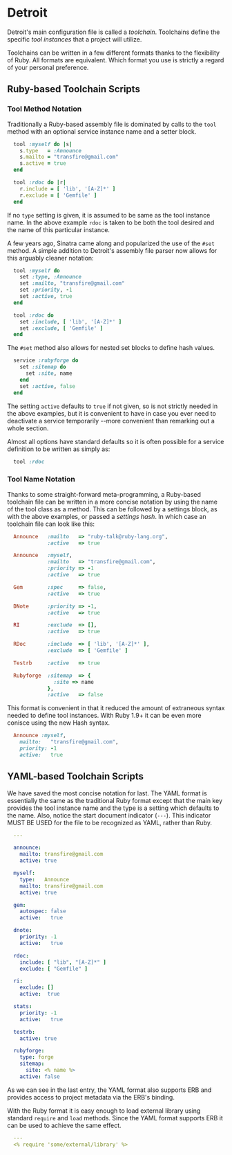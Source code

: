 # Detroit

Detroit's main configuration file is called a *toolchain*. Toolchains define the 
specific *tool instances* that a project will utilize. 

Toolchains can be written in a few different formats thanks to the flexibility
of Ruby. All formats are equivalent. Which format you use is strictly a regard
of your personal preference.

## Ruby-based Toolchain Scripts

### Tool Method Notation

Traditionally a Ruby-based assembly file is dominated by calls to the `tool`
method with an optional service instance name and a setter block.

```ruby
  tool :myself do |s|
    s.type   = :Announce
    s.mailto = "transfire@gmail.com"
    s.active = true
  end

  tool :rdoc do |r|
    r.include = [ 'lib', '[A-Z]*' ]
    r.exclude = [ 'Gemfile' ]
  end
```

If no `type` setting is given, it is assumed to be same as the tool instance name.
In the above example `rdoc` is taken to be both the tool desired and the name of
this particular instance.

A few years ago, Sinatra came along and popularized the use of the `#set` method.
A simple addition to Detroit's assembly file parser now allows for this arguably 
cleaner notation:

```ruby
  tool :myself do
    set :type, :Announce
    set :mailto, "transfire@gmail.com"
    set :priority, -1
    set :active, true
  end

  tool :rdoc do
    set :include, [ 'lib', '[A-Z]*' ]
    set :exclude, [ 'Gemfile' ]
  end
```

The `#set` method also allows for nested set blocks to define hash values.

```ruby
  service :rubyforge do
    set :sitemap do
      set :site, name
    end
    set :active, false
  end
```

The setting `active` defaults to `true` if not given, so is not strictly
needed in the above examples, but it is convenient to have in case you
ever need to deactivate a service temporarily --more convenient than
remarking out a whole section. 

Almost all options have standard defaults so it is often possible for a service
definition to be written as simply as:

```ruby
  tool :rdoc
```

### Tool Name Notation

Thanks to some straight-forward meta-programming, a Ruby-based toolchain file can
be written in a more concise notation by using the name of the tool class as a
method. This can be followed by a settings block, as with the above examples,
or passed a *settings hash*. In which case an toolchain file can look like this:

```ruby
  Announce   :mailto   => "ruby-talk@ruby-lang.org",
             :active   => true

  Announce   :myself,
             :mailto   => "transfire@gmail.com",
             :priority => -1
             :active   => true

  Gem        :spec     => false,
             :active   => true

  DNote      :priority => -1,
             :active   => true

  RI         :exclude  => [],
             :active   => true

  RDoc       :include  => [ 'lib', '[A-Z]*' ],
             :exclude  => [ 'Gemfile' ]

  Testrb     :active   => true

  Rubyforge  :sitemap  => {
               :site => name
             },
             :active   => false
```

This format is convenient in that it reduced the amount of extraneous syntax
needed to define tool instances. With Ruby 1.9+ it can be even more conisce
using the new Hash syntax.

```ruby
  Announce :myself,
    mailto:   "transfire@gmail.com",
    priority: -1
    active:   true
```


## YAML-based Toolchain Scripts

We have saved the most concise notation for last. The YAML format is
essentially the same as the traditional Ruby format except that the
main key provides the tool instance name and the type is a setting
which defaults to the name. Also, notice the start document indicator
(`---`). This indicator MUST BE USED for the file to be recognized
as YAML, rather than Ruby.

```yaml
  ---

  announce:
    mailto: transfire@gmail.com
    active: true

  myself:
    type:   Announce
    mailto: transfire@gmail.com
    active: true

  gem:
    autospec: false
    active:   true

  dnote:
    priority: -1
    active:   true

  rdoc:
    include: [ "lib", "[A-Z]*" ]
    exclude: [ "Gemfile" ]

  ri:
    exclude: []
    active:  true

  stats:
    priority: -1
    active:   true

  testrb:
    active: true

  rubyforge:
    type: forge
    sitemap:
      site: <% name %>
    active: false
```

As we can see in the last entry, the YAML format also supports ERB and provides
access to project metadata via the ERB's binding.

With the Ruby format it is easy enough to load external library using
standard `require` and `load` methods. Since the YAML format supports ERB
it can be used to achieve the same effect.

```yaml
  ---
  <% require 'some/external/library' %>
```

